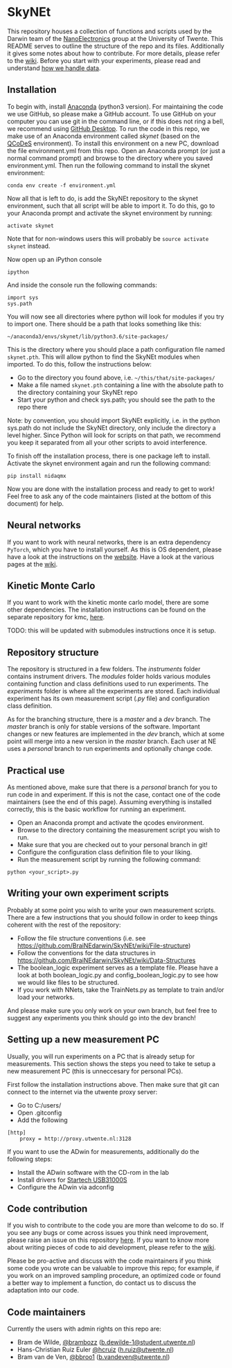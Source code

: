 # SkyNEt

This repository houses a collection of functions and scripts used by 
the Darwin team of the 
[NanoElectronics](https://www.utwente.nl/en/eemcs/ne/) group at the 
University of Twente. 
This README serves to outline the structure of the repo and its files. 
Additionally it gives some notes about how to contribute. 
For more details, please refer to the 
[wiki](https://github.com/BraiNEdarwin/SkyNEt/wiki). 
Before you start with your experiments, please read and understand 
[how we handle data](https://github.com/BraiNEdarwin/SkyNEt/wiki/Data-Structures).

## Installation

To begin with, install [Anaconda](https://www.anaconda.com/download) 
(python3 version). 
For maintaining the code we use GitHub, so please make a GitHub account. 
To use GitHub on your computer you can use git in the command line, 
or if this does not ring a bell, we recommend using 
[GitHub Desktop](https://desktop.github.com/).
To run the code in this repo, we make use of an Anaconda environment 
called *skynet* (based on the [QCoDeS](https://github.com/QCoDeS/Qcodes) 
environment). 
To install this environment on a new PC, download the file 
environment.yml from this repo. 
Open an Anaconda prompt (or just a normal command prompt) and browse 
to the directory where you saved environment.yml. 
Then run the following command to install the skynet environment:

```
conda env create -f environment.yml
```

Now all that is left to do, is add the SkyNEt repository to the 
skynet environment, such that all script will be able to import it. 
To do this, go to your Anaconda prompt and activate the skynet 
environment by running:

```
activate skynet
```

Note that for non-windows users this will probably 
be `source activate skynet` instead.

Now open up an iPython console

```
ipython
```

And inside the console run the following commands:

```
import sys
sys.path
```

You will now see all directories where python will look for modules 
if you try to import one. 
There should be a path that looks something like this:

```
~/anaconda3/envs/skynet/lib/python3.6/site-packages/
```

This is the directory where you should place a path configuration 
file named `skynet.pth`. 
This will allow python to find the SkyNEt modules when imported. 
To do this, follow the instructions below:


* Go to the directory you found above, i.e. `~/this/that/site-packages/`
* Make a file named `skynet.pth` containing a line with the 
    absolute path to the directory containing your SkyNEt repo
* Start your python and check sys.path; 
    you should see the path to the repo there
  

Note: by convention, you should import SkyNEt explicitly, 
i.e. in the python sys.path do not include the SkyNEt directory, 
only include the directory a level higher. 
Since Python will look for scripts on that path, 
we recommend you keep it separated from all your other scripts to 
avoid interference.

To finish off the installation process, there is one package left to install.
Activate the skynet environment again and run the following command:

```
pip install nidaqmx
```

Now you are done with the installation process and ready to get to work!
Feel free to ask any of the code maintainers 
(listed at the bottom of this document) for help.

## Neural networks
If you want to work with neural networks, there is an extra dependency
`PyTorch`, which you have to install yourself. 
As this is OS dependent, please have a look at the instructions on the 
[website](https://pytorch.org/get-started/locally/).
Have a look at the various pages at the 
[wiki](https://github.com/BraiNEdarwin/SkyNEt/wiki). 

## Kinetic Monte Carlo
If you want to work with the kinetic monte carlo model, there are 
some other dependencies. The installation instructions can be found
on the separate repository for kmc, 
[here](https://github.com/brambozz/kmc_dn).

TODO: this will be updated with submodules instructions once it is 
setup.

## Repository structure

The repository is structured in a few folders. 
The *instruments* folder contains instrument drivers. 
The *modules* folder holds various modules containing function and 
class definitions used to run experiments. 
The *experiments* folder is where all the experiments are stored. 
Each individual experiment has its own measurement script 
(*.py* file) and configuration class definition.

As for the branching structure, there is a *master* and a *dev* branch. 
The *master* branch is only for stable versions of the software. 
Important changes or new features are implemented in the *dev* branch, 
which at some point will merge into a new version in the *master* branch. 
Each user at NE uses a *personal* branch to run experiments and 
optionally change code.

## Practical use

As mentioned above, make sure that there is a *personal* branch for you 
to run code in and experiment. 
If this is not the case, contact one of the code maintainers 
(see the end of this page). 
Assuming everything is installed correctly, 
this is the basic workflow for running an experiment.

* Open an Anaconda prompt and activate the qcodes environment.
* Browse to the directory containing the measurement script you wish to run.
* Make sure that you are checked out to your personal branch in git!
* Configure the configuration class definition file to your liking.
* Run the measurement script by running the following command:

```
python <your_script>.py
```

## Writing your own experiment scripts

Probably at some point you wish to write your own measurement scripts. 
There are a few instructions that you should follow in order to keep 
things coherent with the rest of the repository:

* Follow the file structure conventions 
(i.e. see https://github.com/BraiNEdarwin/SkyNEt/wiki/File-structure)
* Follow the conventions for the data structures in 
https://github.com/BraiNEdarwin/SkyNEt/wiki/Data-Structures
* The boolean_logic experiment serves as a template file. 
Please have a look at both boolean_logic.py and config_boolean_logic.py 
to see how we would like files to be structured. 
* If you work with NNets, take the TrainNets.py as template to train 
and/or load your networks. 

And please make sure you only work on your own branch, 
but feel free to suggest any experiments you think should go into the 
dev branch! 

## Setting up a new measurement PC

Usually, you will run experiments on a PC that is already setup for 
measurements. This section shows the steps you need to take te setup
a new measurement PC (this is unneccesary for personal PCs).

First follow the installation instructions above.
Then make sure that git can connect to the internet via the utwente 
proxy server:

* Go to C:/users/
* Open .gitconfig
* Add the following 
```
[http]
	proxy = http://proxy.utwente.nl:3128
```

If you want to use the ADwin for measurements, additionally do the 
following steps:

* Install the ADwin software with the CD-rom in the lab
* Install drivers for [Startech USB31000S](https://www.startech.com/Networking-IO/usb-network-adapters/USB-3-to-Gigabit-Ethernet-NIC-Network-Adapter~USB31000S#dnlds)
* Configure the ADwin via adconfig

## Code contribution

If you wish to contribute to the code you are more than welcome to do so. 
If you see any bugs or come across issues you think need improvement, 
please raise an issue on this repository 
[here](https://github.com/BraiNEdarwin/SkyNEt/issues). 
If you want to know more about writing pieces of code to aid development, 
please refer to the [wiki](https://github.com/BraiNEdarwin/SkyNEt/wiki).

Please be pro-active and discuss with the code maintainers if you think 
some code you wrote can be valuable to improve this repo; 
for example, if you work on an improved sampling procedure, 
an optimized code or found a better way to implement a function, 
do contact us to discuss the adaptation into our code.  

## Code maintainers
Currently the users with admin rights on this repo are:
* Bram de Wilde, [@brambozz](https://github.com/brambozz) 
(b.dewilde-1@student.utwente.nl) 
* Hans-Christian Ruiz Euler [@hcruiz](https://github.com/hcruiz) 
(h.ruiz@utwente.nl)
* Bram van de Ven, [@bbroo1](https://github.com/bbroo1) 
(b.vandeven@utwente.nl)
